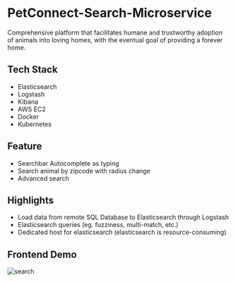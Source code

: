 # PetConnect-Search-Microservice

Comprehensive platform that facilitates humane and trustworthy adoption of animals into loving homes, with the eventual goal of providing a forever home.  

## Tech Stack
- Elasticsearch
- Logstash
- Kibana
- AWS EC2
- Docker
- Kubernetes

## Feature
- Searchbar Autocomplete as typing
- Search animal by zipcode with radius change  
- Advanced search 

## Highlights
- Load data from remote SQL Database to Elasticsearch through Logstash
- Elasticsearch queries (eg. fuzziness, multi-match, etc.)
- Dedicated host for elasticsearch (elasticsearch is resource-consuming)

## Frontend Demo
![search](https://github.com/katyfsy/PetConnect-Search-Microservice/blob/57e03cd27d777509c1977512f98ae286dc9c0b00/petConnet_search.gif)
